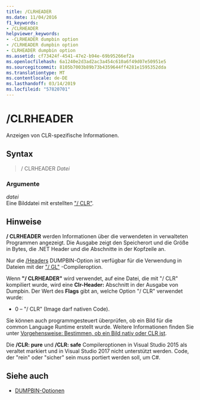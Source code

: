 ```yaml
---
title: /CLRHEADER
ms.date: 11/04/2016
f1_keywords:
- /CLRHEADER
helpviewer_keywords:
- -CLRHEADER dumpbin option
- /CLRHEADER dumpbin option
- CLRHEADER dumpbin option
ms.assetid: cf73424f-4541-47e2-b94e-69b95266ef2a
ms.openlocfilehash: 6a1240e2d3ad2ac3a454c610a6f49d07e50951e5
ms.sourcegitcommit: 8105b7003b89b73b4359644ff4281e1595352dda
ms.translationtype: MT
ms.contentlocale: de-DE
ms.lasthandoff: 03/14/2019
ms.locfileid: "57820701"
---
```

# <a name="clrheader"></a>/CLRHEADER

Anzeigen von CLR-spezifische Informationen.

## <a name="syntax"></a>Syntax

> / CLRHEADER *Datei*

### <a name="arguments"></a>Argumente

*datei*<br/>
Eine Bilddatei mit erstellten ["/ CLR"](clr-common-language-runtime-compilation.md).

## <a name="remarks"></a>Hinweise

**/ CLRHEADER** werden Informationen über die verwendeten in verwalteten Programmen angezeigt. Die Ausgabe zeigt den Speicherort und die Größe in Bytes, die .NET Header und die Abschnitte in der Kopfzeile an.

Nur die [/Headers](headers.md) DUMPBIN-Option ist verfügbar für die Verwendung in Dateien mit der ["/ GL"](gl-whole-program-optimization.md) -Compileroption.

Wenn **"/ CLRHEADER"** wird verwendet, auf eine Datei, die mit "/ CLR" kompiliert wurde, wird eine **Clr-Header:** Abschnitt in der Ausgabe von Dumpbin. Der Wert des **Flags** gibt an, welche Option "/ CLR" verwendet wurde:

- 0 – "/ CLR" (Image darf nativen Code).

Sie können auch programmgesteuert überprüfen, ob ein Bild für die common Language Runtime erstellt wurde.  Weitere Informationen finden Sie unter [Vorgehensweise: Bestimmen, ob ein Bild nativ oder CLR ist](../../dotnet/how-to-determine-if-an-image-is-native-or-clr.md).

Die **/CLR: pure** und **/CLR: safe** Compileroptionen in Visual Studio 2015 als veraltet markiert und in Visual Studio 2017 nicht unterstützt werden. Code, der "rein" oder "sicher" sein muss portiert werden soll, um C#.

## <a name="see-also"></a>Siehe auch

- [DUMPBIN-Optionen](dumpbin-options.md)

